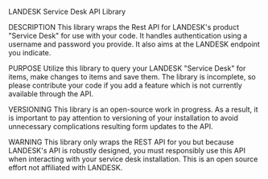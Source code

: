 LANDESK Service Desk API Library

DESCRIPTION
This library wraps the Rest API for LANDESK's product "Service Desk" for use with your code. It handles authentication using a username and password you provide. It also aims at the LANDESK endpoint you indicate.

PURPOSE
Utilize this library to query your LANDESK "Service Desk" for items, make changes to items and save them. The library is incomplete, so please contribute your code if you add a feature which is not currently available through the API.

VERSIONING
This library is an open-source work in progress. As a result, it is important to pay attention to versioning of your installation to avoid unnecessary complications resulting form updates to the API.

WARNING
This library only wraps the REST API for you but because LANDESK's API is robustly designed, you must responsibly use this API when interacting with your service desk installation. This is an open source effort not affiliated with LANDESK.